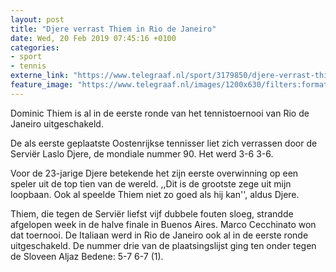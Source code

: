 ```yaml
---
layout: post
title: "Djere verrast Thiem in Rio de Janeiro"
date: Wed, 20 Feb 2019 07:45:16 +0100
categories: 
- sport 
- tennis 
externe_link: "https://www.telegraaf.nl/sport/3179850/djere-verrast-thiem-in-rio-de-janeiro"
feature_image: "https://www.telegraaf.nl/images/1200x630/filters:format(jpeg):quality(80)/cdn-kiosk-api.telegraaf.nl/231a7a7a-34db-11e9-8781-03fee92a0e79.JPG"
---
```


<p class="intro">Dominic Thiem is al in de eerste ronde van het tennistoernooi van Rio de Janeiro uitgeschakeld.</p> <p>De als eerste geplaatste Oostenrijkse tennisser liet zich verrassen door de Serviër Laslo Djere, de mondiale nummer 90. Het werd 3-6 3-6.</p><p>Voor de 23-jarige Djere betekende het zijn eerste overwinning op een speler uit de top tien van de wereld. ,,Dit is de grootste zege uit mijn loopbaan. Ook al speelde Thiem niet zo goed als hij kan'', aldus Djere.</p><p>Thiem, die tegen de Serviër liefst vijf dubbele fouten sloeg, strandde afgelopen week in de halve finale in Buenos Aires. Marco Cecchinato won dat toernooi. De Italiaan werd in Rio de Janeiro ook al in de eerste ronde uitgeschakeld. De nummer drie van de plaatsingslijst ging ten onder tegen de Sloveen Aljaz Bedene: 5-7 6-7 (1).</p>
